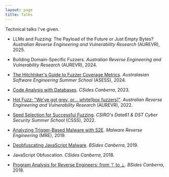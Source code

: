 ```yaml
---
layout: page
title: Talks
---
```


Technical talks I've given.

* LLMs and Fuzzing: The Payload of the Future or Just Empty Bytes?
_Australian Reverse Engineering and Vulnerability Research_ (AUREVR), 2025.

* Building Domain-Specific Fuzzers.
_Australian Reverse Engineering and Vulnerability Research_ (AUREVR), 2024.

* [The Hitchhiker's Guide to Fuzzer Coverage Metrics](/assets/talks/2024-asess.pdf).
_Australasian Software Engineering Summer School_ (ASESS), 2024.

* [Code Analysis with Databases](/assets/talks/2023-csides.pdf).
_CSides Canberra_, 2023.

* [Hot Fuzz: "We've got grey, or... white\[box fuzzers\]"](/assets/talks/2022-aurevr.pdf).
_Australian Reverse Engineering and Vulnerability Research_ (AUREVR), 2022.

* [Seed Selection for Successful Fuzzing](/assets/talks/2022-csss.pdf).
_CSIRO's Data61 & DST Cyber Security Summer School_ (CSSS), 2022.

* [Analyzing Trigger-Based Malware with S2E](/assets/talks/2019-mre.pdf).
_Malware Reverse Engineering_ (MRE), 2019.

* [Deobfuscating JavaScript Malware](/assets/talks/2019-bsides.pdf).
_BSides Canberra_, 2019.

* JavaScript Obfuscation.
_CSides Canberra_, 2018.

* [Program Analysis for Reverse Engineers: from ⊤ to ⊥](/assets/talks/2018-bsides.pdf).
_BSides Canberra_, 2018.
